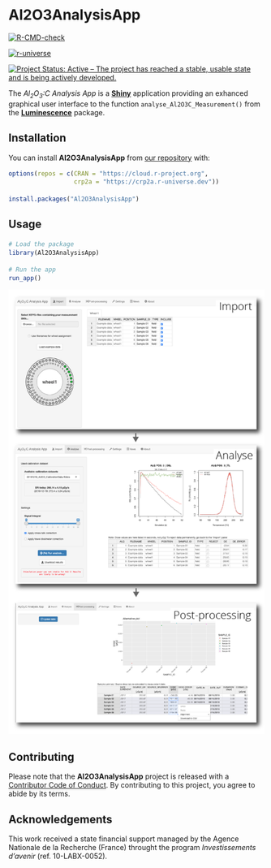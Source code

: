 
<!-- README.md is generated from README.Rmd. Please edit that file -->

# Al2O3AnalysisApp

<!-- badges: start -->

[![R-CMD-check](https://github.com/crp2a/Al2O3_AnalysisApp/actions/workflows/R-CMD-check.yaml/badge.svg)](https://github.com/crp2a/Al2O3_AnalysisApp/actions/workflows/R-CMD-check.yaml)

[![r-universe](https://crp2a.r-universe.dev/badges/Al2O3AnalysisApp)](https://crp2a.r-universe.dev)

[![Project Status: Active – The project has reached a stable, usable
state and is being actively
developed.](https://www.repostatus.org/badges/latest/active.svg)](https://www.repostatus.org/#active)
<!-- badges: end -->

The *Al<sub>2</sub>O<sub>3</sub>:C Analysis App* is a
[**Shiny**](https://shiny.rstudio.com) application providing an exhanced
graphical user interface to the function `analyse_Al2O3C_Measurement()`
from the [**Luminescence**](https://github.com/R-Lum/Luminescence)
package.

## Installation

You can install **Al2O3AnalysisApp** from [our
repository](https://crp2a.r-universe.dev) with:

``` r
options(repos = c(CRAN = "https://cloud.r-project.org",
                  crp2a = "https://crp2a.r-universe.dev"))

install.packages("Al2O3AnalysisApp")
```

## Usage

``` r
# Load the package
library(Al2O3AnalysisApp)

# Run the app
run_app()
```

![](man/figures/README-screenshots-1.png)

## Contributing

Please note that the **Al2O3AnalysisApp** project is released with a
[Contributor Code of
Conduct](https://github.com/crp2a/Al2O3_AnalysisApp/blob/master/.github/CODE_OF_CONDUCT.md).
By contributing to this project, you agree to abide by its terms.

## Acknowledgements

This work received a state financial support managed by the Agence
Nationale de la Recherche (France) throught the program *Investissements
d’avenir* (ref. 10-LABX-0052).
